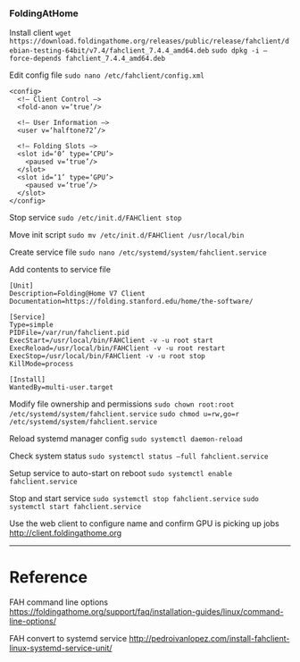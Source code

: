 ### FoldingAtHome

Install client
`wget https://download.foldingathome.org/releases/public/release/fahclient/debian-testing-64bit/v7.4/fahclient_7.4.4_amd64.deb`
`sudo dpkg -i —force-depends fahclient_7.4.4_amd64.deb`

Edit config file
`sudo nano /etc/fahclient/config.xml`

```
<config>
  <!— Client Control —>
  <fold-anon v=‘true’/>

  <!— User Information —>
  <user v=‘halftone72’/>

  <!— Folding Slots —>
  <slot id=‘0’ type=‘CPU’>
    <paused v=‘true’/> 
  </slot>              
  <slot id=‘1’ type=‘GPU’>
    <paused v=‘true’/> 
  </slot>                      
</config> 
```

Stop service
`sudo /etc/init.d/FAHClient stop`

Move init script
`sudo mv /etc/init.d/FAHClient /usr/local/bin`

Create service file
`sudo nano /etc/systemd/system/fahclient.service`

Add contents to service file

```
[Unit]
Description=Folding@Home V7 Client
Documentation=https://folding.stanford.edu/home/the-software/

[Service]
Type=simple
PIDFile=/var/run/fahclient.pid
ExecStart=/usr/local/bin/FAHClient -v -u root start
ExecReload=/usr/local/bin/FAHClient -v -u root restart
ExecStop=/usr/local/bin/FAHClient -v -u root stop
KillMode=process

[Install]
WantedBy=multi-user.target
```

Modify file ownership and permissions
`sudo chown root:root /etc/systemd/system/fahclient.service`
`sudo chmod u=rw,go=r /etc/systemd/system/fahclient.service`

Reload systemd manager config
`sudo systemctl daemon-reload`

Check system status
`sudo systemctl status —full fahclient.service`

Setup service to auto-start on reboot
`sudo systemctl enable fahclient.service`

Stop and start service
`sudo systemctl stop fahclient.service`
`sudo systemctl start fahclient.service`

Use the web client to configure name and confirm GPU is picking up jobs
http://client.foldingathome.org

---

# Reference

FAH command line options
https://foldingathome.org/support/faq/installation-guides/linux/command-line-options/

FAH convert to systemd service
http://pedroivanlopez.com/install-fahclient-linux-systemd-service-unit/

